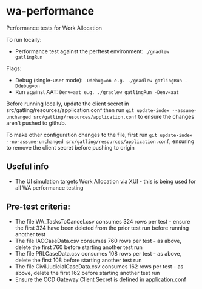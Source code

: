 # wa-performance
Performance tests for Work Allocation

To run locally:
- Performance test against the perftest environment: `./gradlew gatlingRun`

Flags:
- Debug (single-user mode): `-Ddebug=on e.g. ./gradlew gatlingRun -Ddebug=on`
- Run against AAT: `Denv=aat e.g. ./gradlew gatlingRun -Denv=aat`

Before running locally, update the client secret in src/gatling/resources/application.conf then run `git update-index --assume-unchanged src/gatling/resources/application.conf` to ensure the changes aren't pushed to github.

To make other configuration changes to the file, first run `git update-index --no-assume-unchanged src/gatling/resources/application.conf`, ensuring to remove the client secret before pushing to origin

## Useful info

* The UI simulation targets Work Allocation via XUI - this is being used for all WA performance testing

## Pre-test criteria:

* The file WA_TasksToCancel.csv consumes 324 rows per test - ensure the first 324 have been deleted from the prior test run before running another test
* The file IACCaseData.csv consumes 760 rows per test - as above, delete the first 760 before starting another test run
* The file PRLCaseData.csv consumes 108 rows per test - as above, delete the first 108 before starting another test run
* The file CivilJudicialCaseData.csv consumes 162 rows per test - as above, delete the first 162 before starting another test run
* Ensure the CCD Gateway Client Secret is defined in application.conf
